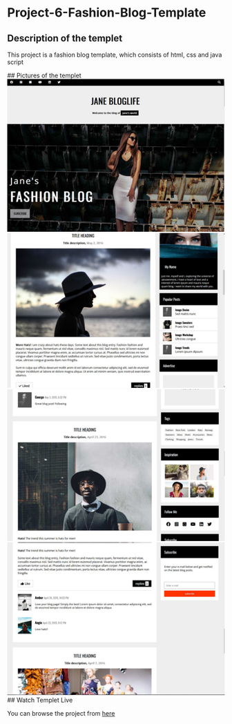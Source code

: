 ﻿# Project-6-Fashion-Blog-Template
 ## Description of the templet
 <P>  This project is a fashion blog template, which consists of html, css and java script  </P>
 ## Pictures of the templet
<img src="https://github.com/MuhammadAgami/Project-6-Fashion-Blog-Template/blob/main/image1.jpg" alt="the image 1">
<br>
<img src="https://github.com/MuhammadAgami/Project-6-Fashion-Blog-Template/blob/main/image2.jpg" alt="the image 2">
<br>
<img src="https://github.com/MuhammadAgami/Project-6-Fashion-Blog-Template/blob/main/image3.jpg" alt="the image 3">
<br>
<img src="https://github.com/MuhammadAgami/Project-6-Fashion-Blog-Template/blob/main/image4.jpg" alt="the image 4">
## Watch Templet Live
<P>You can browse the project from <a href="https://muhammadagami.github.io/Project-6-Fashion-Blog-Template/">here</a></P>
